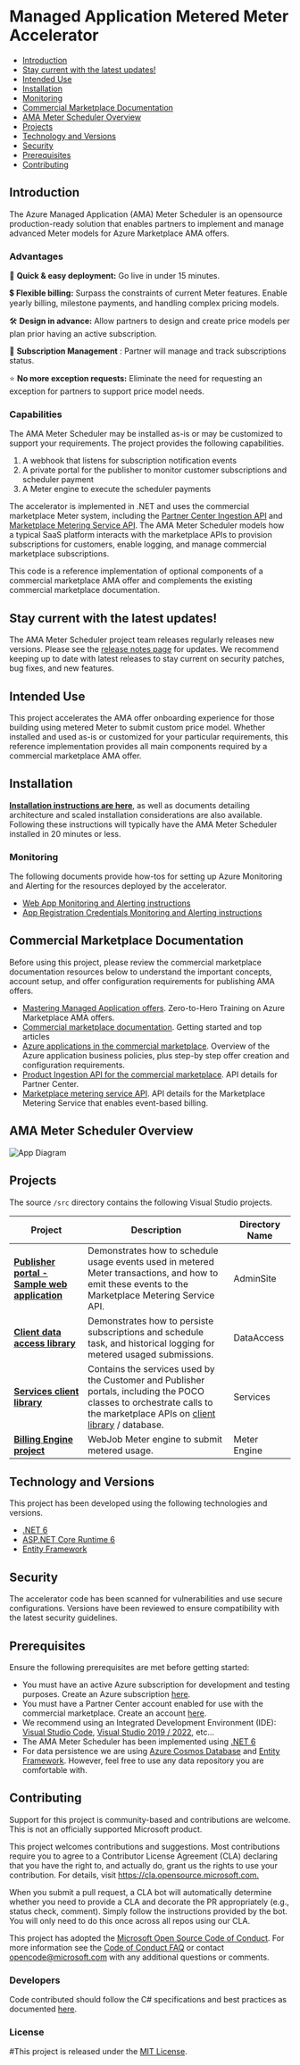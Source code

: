 # Managed Application Metered Meter Accelerator

<!-- no toc -->
- [Introduction](#introduction)
- [Stay current with the latest updates!](#stay-current-with-the-latest-updates)
- [Intended Use](#intended-use)
- [Installation](#installation)
- [Monitoring](#monitoring)
- [Commercial Marketplace Documentation](#commercial-marketplace-documentation)
- [AMA Meter Scheduler Overview](#ama-billing-scheduler-overview)
- [Projects](#projects)
- [Technology and Versions](#technology-and-versions)
- [Security](#security)
- [Prerequisites](#prerequisites)
- [Contributing](#contributing)


## Introduction

The Azure Managed Application (AMA) Meter Scheduler is an opensource production-ready solution that enables partners to implement and manage advanced Meter models for Azure Marketplace AMA offers.

### Advantages

🚀 **Quick & easy deployment:** Go live in under 15 minutes.​

💲 **Flexible billing:** Surpass the constraints of current Meter features. Enable yearly billing, milestone payments, and handling complex pricing models.​

🛠️ **Design in advance:** Allow partners to design and create price models per plan prior having an active subscription.​

💼 **Subscription Management** : Partner will manage and track subscriptions status.

⭐ **No more exception requests:** Eliminate the need for requesting an exception for partners to support price model needs.

### Capabilities

The AMA Meter Scheduler may be installed as-is or may be customized to support your requirements. The project provides the following capabilities.

1. A webhook that listens for subscription notification events
2. A private portal for the publisher to monitor customer subscriptions and scheduler payment
3. A Meter engine to execute the scheduler payments

The accelerator is implemented in .NET and uses the commercial marketplace Meter system, including the [Partner Center Ingestion API](https://learn.microsoft.com/en-us/partner-center/marketplace/product-ingestion-api) and [Marketplace Metering Service API](https://docs.microsoft.com/en-us/azure/marketplace/partner-center-portal/marketplace-metering-service-apis). The AMA Meter Scheduler models how a typical SaaS platform interacts with the marketplace APIs to provision subscriptions for customers, enable logging, and manage commercial marketplace subscriptions.

This code is a reference implementation of optional components of a commercial marketplace AMA offer and complements the existing commercial marketplace documentation.

## Stay current with the latest updates!

The AMA Meter Scheduler project team releases regularly releases new versions. Please see the [release notes page](https://github.com/microsoft/azure-app-billing-scheduler/releases) for updates. We recommend keeping up to date with latest releases to stay current on security patches, bug fixes, and new features.

## Intended Use

This project accelerates the AMA offer onboarding experience for those building using metered Meter to submit custom price model. Whether installed and used as-is or customized for your particular requirements, this reference implementation provides all main components required by a commercial marketplace AMA offer.

## Installation

**[Installation instructions are here](./docs/Installation-Instructions.md)**, as well as documents detailing architecture and scaled installation considerations are also available. Following these instructions will typically have the AMA Meter Scheduler installed in 20 minutes or less.

### Monitoring

The following documents provide how-tos for setting up Azure Monitoring and Alerting for the resources deployed by the accelerator.

- [Web App Monitoring and Alerting instructions](./docs/WebApp-Monitoring.md)
- [App Registration Credentials Monitoring and Alerting instructions](./docs/WebApp-Monitoring.md)

## Commercial Marketplace Documentation

Before using this project, please review the commercial marketplace documentation resources below to understand the important concepts, account setup, and offer configuration requirements for publishing AMA offers.

- [Mastering Managed Application offers](https://aka.ms/MasteringTheMarketplace/ama). Zero-to-Hero Training on Azure Marketplace AMA offers.
- [Commercial marketplace documentation](https://docs.microsoft.com/azure/marketplace/). Getting started and top articles
- [Azure applications in the commercial marketplace](https://learn.microsoft.com/en-us/partner-center/marketplace/azure-app-offer-setup). Overview of the Azure application business policies, plus step-by step offer creation and configuration requirements.
- [Product Ingestion API for the commercial marketplace](https://learn.microsoft.com/en-us/partner-center/marketplace/product-ingestion-api). API details for Partner Center.
- [Marketplace metering service API](https://docs.microsoft.com/azure/marketplace/partner-center-portal/marketplace-metering-service-apis). API details for the Marketplace Metering Service that enables event-based billing.

## AMA Meter Scheduler Overview

![App Diagram](./docs/images/ama.jpg)

## Projects

The source `/src` directory contains the following Visual Studio projects.

| Project | Description | Directory Name |
| --- | --- | --- |
| [**Publisher portal - Sample web application**](./src/AdminSite) | Demonstrates how to schedule usage events used in metered Meter transactions, and how to emit these events to the Marketplace Metering Service API. |AdminSite|
| [**Client data access library**](./src/DataAccess) | Demonstrates how to persiste subscriptions and schedule task, and historical logging for metered usaged submissions. | DataAccess |
| [**Services client library**](./src/Services) | Contains the services used by the Customer and Publisher portals, including the POCO classes to orchestrate calls to the marketplace APIs on [client library](https://github.com/microsoft/commercial-marketplace-client-dotnet) / database.|Services |
| [**Billing Engine project**](./src/MeteredTriggerJob) | WebJob Meter engine to submit metered usage. | Meter Engine |

## Technology and Versions

This project has been developed using the following technologies and versions.

- [.NET 6](https://dotnet.microsoft.com/en-us/download/dotnet/6.0)
- [ASP.NET Core Runtime 6](https://dotnet.microsoft.com/en-us/download/dotnet/6.0)
- [Entity Framework](https://docs.microsoft.com/ef/)

## Security

The accelerator code has been scanned for vulnerabilities and use secure configurations. Versions have been reviewed to ensure compatibility with the latest security guidelines.

## Prerequisites

Ensure the following prerequisites are met before getting started:

- You must have an active Azure subscription for development and testing purposes. Create an Azure subscription [here](https://azure.microsoft.com/free/).
- You must have a Partner Center account enabled for use with the commercial marketplace. Create an account [here](https://docs.microsoft.com/azure/marketplace/partner-center-portal/create-account).
- We recommend using an Integrated Development Environment (IDE):  [Visual Studio Code](https://code.visualstudio.com/),  [Visual Studio 2019 / 2022](https://visualstudio.microsoft.com/thank-you-downloading-visual-studio/?sku=Community&rel=16#), etc...
- The AMA Meter Scheduler has been implemented using [.NET 6](https://dotnet.microsoft.com/en-us/download/dotnet/6.0)
- For data persistence we are using [Azure Cosmos Database](https://learn.microsoft.com/en-us/azure/cosmos-db/introduction) and [Entity Framework](https://docs.microsoft.com/ef/). However, feel free to use any data repository you are comfortable with.  

## Contributing

Support for this project is community-based and contributions are welcome. This is not an officially supported Microsoft product.

This project welcomes contributions and suggestions.  Most contributions require you to agree to a Contributor License Agreement (CLA) declaring that you have the right to, and actually do, grant us
the rights to use your contribution. For details, visit <https://cla.opensource.microsoft.com.>

When you submit a pull request, a CLA bot will automatically determine whether you need to provide a CLA and decorate the PR appropriately (e.g., status check, comment). Simply follow the instructions provided by the bot. You will only need to do this once across all repos using our CLA.

This project has adopted the [Microsoft Open Source Code of Conduct](https://opensource.microsoft.com/codeofconduct/).
For more information see the [Code of Conduct FAQ](https://opensource.microsoft.com/codeofconduct/faq/) or
contact [opencode@microsoft.com](mailto:opencode@microsoft.com) with any additional questions or comments.

### Developers

Code contributed should follow the C# specifications and best practices as documented [here](https://docs.microsoft.com/en-us/dotnet/csharp/programming-guide/inside-a-program/coding-conventions).

### License

#This project is released under the [MIT License](LICENSE).
